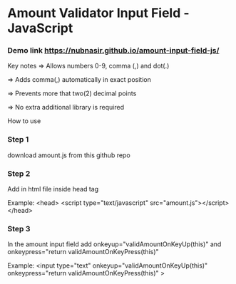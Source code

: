 # Amount Validator Input Field - JavaScript

### Demo link https://nubnasir.github.io/amount-input-field-js/

Key notes
=> Allows numbers 0-9, comma (,) and dot(.)

=> Adds comma(,) automatically in exact position

=> Prevents more that two(2) decimal points

=> No extra additional library is required


How to use
### Step 1 

download amount.js from this github repo

### Step 2 

Add in html file inside head tag

Example:
&lt;head&gt;
&lt;script type="text/javascript" src="amount.js"&gt;&lt;/script&gt;
&lt;/head&gt;

### Step 3

In the amount input field add onkeyup="validAmountOnKeyUp(this)" and onkeypress="return validAmountOnKeyPress(this)"


Example: &lt;input type="text" onkeyup="validAmountOnKeyUp(this)" onkeypress="return validAmountOnKeyPress(this)" &gt;
